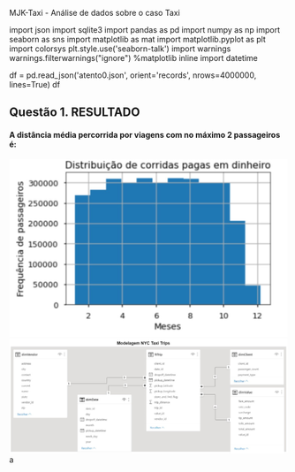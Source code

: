 MJK-Taxi - Análise de dados sobre o caso Taxi 

import json
import sqlite3
import pandas as pd
import numpy as np
import seaborn as sns
import matplotlib as mat
import matplotlib.pyplot as plt
import colorsys
plt.style.use('seaborn-talk')
import warnings
warnings.filterwarnings("ignore")
%matplotlib inline
import datetime

df = pd.read_json('atento0.json', orient='records', nrows=4000000, lines=True)
df 

## Questão 1. RESULTADO

#### A distância média percorrida por viagens com no máximo 2 passageiros é:

<img src = "q3atento.jpg">

<img src = "ModelagemLogica.jpg">
a
